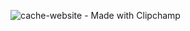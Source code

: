 ![cache-website - Made with Clipchamp](https://github.com/user-attachments/assets/97b128ac-e49f-4791-bc55-8bb357328a37)
